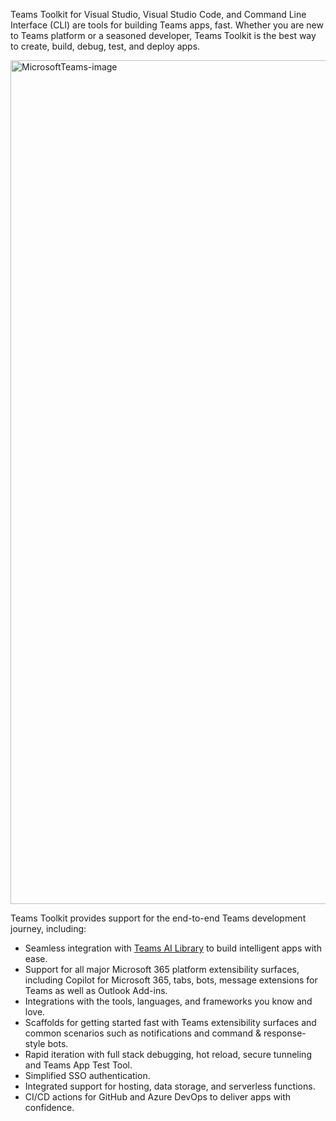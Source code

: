 Teams Toolkit for Visual Studio, Visual Studio Code, and Command Line Interface (CLI) are tools for building Teams apps, fast. Whether you are new to Teams platform or a seasoned developer, Teams Toolkit is the best way to create, build, debug, test, and deploy apps.

<img width="1350" alt="MicrosoftTeams-image" src="https://github.com/OfficeDev/TeamsFx/assets/11220663/103b3f96-40b1-466b-b67c-34db0aab393c">

Teams Toolkit provides support for the end-to-end Teams development journey, including:

- Seamless integration with [Teams AI Library](https://learn.microsoft.com/microsoftteams/platform/bots/how-to/teams%20conversational%20ai/conversation-ai-quick-start?pivots=qs-javascript) to build intelligent apps with ease.
- Support for all major Microsoft 365 platform extensibility surfaces, including Copilot for Microsoft 365, tabs, bots, message extensions for Teams as well as Outlook Add-ins.
- Integrations with the tools, languages, and frameworks you know and love.
- Scaffolds for getting started fast with Teams extensibility surfaces and common scenarios such as notifications and command & response-style bots.
- Rapid iteration with full stack debugging, hot reload, secure tunneling and Teams App Test Tool.
- Simplified SSO authentication.
- Integrated support for hosting, data storage, and serverless functions.
- CI/CD actions for GitHub and Azure DevOps to deliver apps with confidence.
